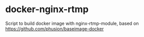 docker-nginx-rtmp
=================

Script to build docker image with nginx-rtmp-module, based on https://github.com/phusion/baseimage-docker
